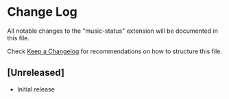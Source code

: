 # Change Log

All notable changes to the "music-status" extension will be documented in this file.

Check [Keep a Changelog](http://keepachangelog.com/) for recommendations on how to structure this file.

## [Unreleased]

- Initial release
